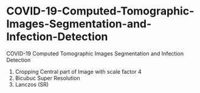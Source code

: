# COVID-19-Computed-Tomographic-Images-Segmentation-and-Infection-Detection
COVID-19 Computed Tomographic Images Segmentation and Infection Detection

1) Cropping Central part of Image with scale factor 4
2) Bicubuc Super Resolution
3) Lanczos (SR)
